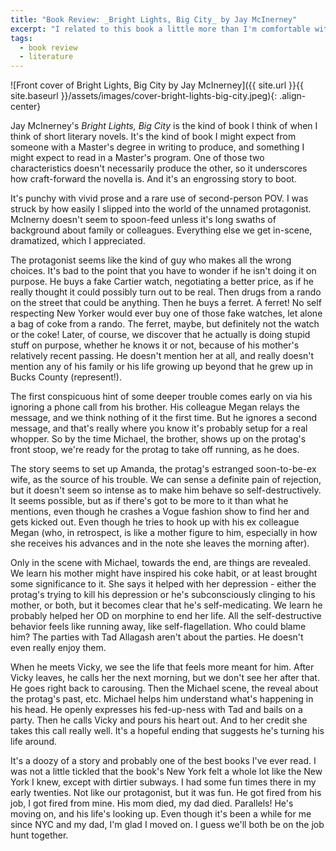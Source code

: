 ```yaml
---
title: "Book Review: _Bright Lights, Big City_ by Jay McInerney"
excerpt: "I related to this book a little more than I'm comfortable with..."
tags:
  - book review
  - literature
---
```


![Front cover of Bright Lights, Big City by Jay McInerney]({{ site.url }}{{ site.baseurl }}/assets/images/cover-bright-lights-big-city.jpeg){: .align-center}

Jay McInerney's *Bright Lights, Big City* is the kind of book I think of when I think of short literary novels. It's the kind of book I might expect from someone with a Master's degree in writing to produce, and something I might expect to read in a Master's program. One of those two characteristics doesn't necessarily produce the other, so it underscores how craft-forward the novella is. And it's an engrossing story to boot.

It's punchy with vivid prose and a rare use of second-person POV. I was struck by how easily I slipped into the world of the unnamed protagonist. McInerny doesn't seem to spoon-feed unless it's long swaths of background about family or colleagues. Everything else we get in-scene, dramatized, which I appreciated.

The protagonist seems like the kind of guy who makes all the wrong choices. It's bad to the point that you have to wonder if he isn't doing it on purpose. He buys a fake Cartier watch, negotiating a better price, as if he really thought it could possibly turn out to be real. Then drugs from a rando on the street that could be anything. Then he buys a ferret. A ferret! No self respecting New Yorker would ever buy one of those fake watches, let alone a bag of coke from a rando. The ferret, maybe, but definitely not the watch or the coke! Later, of course, we discover that he actually is doing stupid stuff on purpose, whether he knows it or not, because of his mother's relatively recent passing. He doesn't mention her at all, and really doesn't mention any of his family or his life growing up beyond that he grew up in Bucks County (represent!).

The first conspicuous hint of some deeper trouble comes early on via his ignoring a phone call from his brother. His colleague Megan relays the message, and we think nothing of it the first time. But he ignores a second message, and that's really where you know it's probably setup for a real whopper. So by the time Michael, the brother, shows up on the protag's front stoop, we're ready for the protag to take off running, as he does.

The story seems to set up Amanda, the protag's estranged soon-to-be-ex wife, as the source of his trouble. We can sense a definite pain of rejection, but it doesn't seem so intense as to make him behave so self-destructively. It seems possible, but as if there's got to be more to it than what he mentions, even though he crashes a Vogue fashion show to find her and gets kicked out. Even though he tries to hook up with his ex colleague Megan (who, in retrospect, is like a mother figure to him, especially in how she receives his advances and in the note she leaves the morning after).

Only in the scene with Michael, towards the end, are things are revealed. We learn his mother might have inspired his coke habit, or at least brought some significance to it. She says it helped with her depression - either the protag's trying to kill his depression or he's subconsciously clinging to his mother, or both, but it becomes clear that he's self-medicating. We learn he probably helped her OD on morphine to end her life. All the self-destructive behavior feels like running away, like self-flagellation. Who could blame him? The parties with Tad Allagash aren't about the parties. He doesn't even really enjoy them.

When he meets Vicky, we see the life that feels more meant for him. After Vicky leaves, he calls her the next morning, but we don't see her after that. He goes right back to carousing. Then the Michael scene, the reveal about the protag's past, etc. Michael helps him understand what's happening in his head. He openly expresses his fed-up-ness with Tad and bails on a party. Then he calls Vicky and pours his heart out. And to her credit she takes this call really well. It's a hopeful ending that suggests he's turning his life around.

It's a doozy of a story and probably one of the best books I've ever read. I was not a little tickled that the book's New York felt a whole lot like the New York I knew, except with dirtier subways. I had some fun times there in my early twenties. Not like our protagonist, but it was fun. He got fired from his job, I got fired from mine. His mom died, my dad died. Parallels! He's moving on, and his life's looking up. Even though it's been a while for me since NYC and my dad, I'm glad I moved on. I guess we'll both be on the job hunt together.